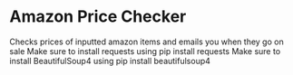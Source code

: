 # Amazon Price Checker
 Checks prices of inputted amazon items and emails you when they go on sale
 Make sure to install requests using pip install requests
 Make sure to install BeautifulSoup4 using pip install beautifulsoup4
